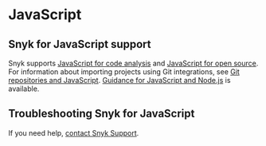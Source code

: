 # JavaScript

## Snyk for JavaScript support

Snyk supports [JavaScript for code analysis](javascript-for-code-analysis.md) and [JavaScript for open source](javascript-for-open-source.md). For information about importing projects using Git integrations, see [Git repositories and JavaScript](git-repositories-and-javascript.md). [Guidance for JavaScript and Node.js](best-practices-for-javascript-and-node.js.md) is available.

## Troubleshooting Snyk for JavaScript

If you need help, [contact Snyk Support](https://support.snyk.io/hc/en-us).
